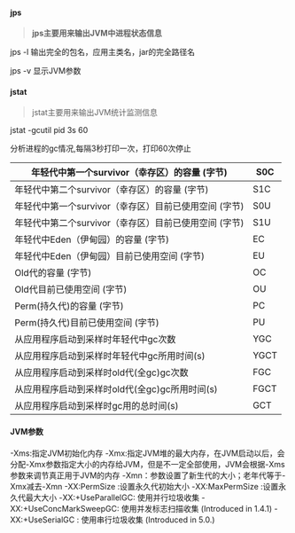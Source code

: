 #### jps

> **jps主要用来输出JVM中进程状态信息**   

jps -l 输出完全的包名，应用主类名，jar的完全路径名 

jps -v 显示JVM参数

#### jstat

> jstat主要用来输出JVM统计监测信息

jstat -gcutil pid  3s 60 

分析进程的gc情况,每隔3秒打印一次，打印60次停止

| 年轻代中第一个survivor（幸存区）的容量 (字节)     | S0C  |
| -------------------------------- | ---- |
| 年轻代中第二个survivor（幸存区）的容量 (字节)     | S1C  |
| 年轻代中第一个survivor（幸存区）目前已使用空间 (字节) | S0U  |
| 年轻代中第二个survivor（幸存区）目前已使用空间 (字节) | S1U  |
| 年轻代中Eden（伊甸园）的容量 (字节)            | EC   |
| 年轻代中Eden（伊甸园）目前已使用空间 (字节)        | EU   |
| Old代的容量 (字节)                     | OC   |
| Old代目前已使用空间 (字节)                 | OU   |
| Perm(持久代)的容量 (字节)                | PC   |
| Perm(持久代)目前已使用空间 (字节)            | PU   |
| 从应用程序启动到采样时年轻代中gc次数              | YGC  |
| 从应用程序启动到采样时年轻代中gc所用时间(s)         | YGCT |
| 从应用程序启动到采样时old代(全gc)gc次数         | FGC  |
| 从应用程序启动到采样时old代(全gc)gc所用时间(s)    | FGCT |
| 从应用程序启动到采样时gc用的总时间(s)            | GCT  |

#### JVM参数
-Xms:指定JVM初始化内存
-Xmx:指定JVM堆的最大内存，在JVM启动以后，会分配-Xmx参数指定大小的内存给JVM，但是不一定全部使用，JVM会根据-Xms参数来调节真正用于JVM的内存
-Xmn：参数设置了新生代的大小；老年代等于-Xmx减去-Xmn
-XX:PermSize :设置永久代初始大小
-XX:MaxPermSize :设置永久代最大大小
-XX:+UseParallelGC:       使用并行垃圾收集
-XX:+UseConcMarkSweepGC: 使用并发标志扫描收集 (Introduced in 1.4.1)
-XX:+UseSerialGC : 使用串行垃圾收集 (Introduced in 5.0.)